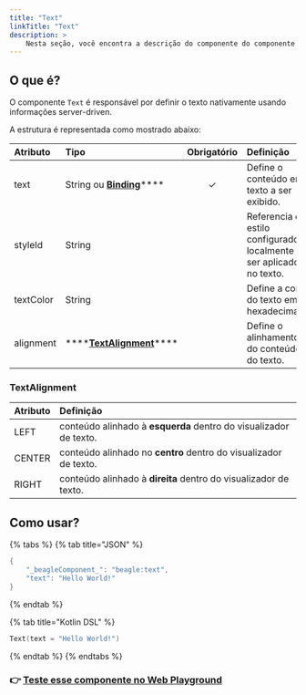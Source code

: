 ```yaml
---
title: "Text"
linkTitle: "Text"
description: >
    Nesta seção, você encontra a descrição do componente do componente Text e seus atributos
---
```


## O que é?

O componente `Text` é responsável por definir o texto nativamente usando informações server-driven. 

A estrutura é representada como mostrado abaixo:

| Atributo | Tipo | Obrigatório | Definição |
| :--- | :--- | :---: | :--- |
| text | String ou [**Binding**](https://docs.usebeagle.io/api/contexto#bindings)\*\*\*\* | ✓ | Define o conteúdo em texto a ser exibido. |
| styleId | String |   | Referencia o estilo configurado localmente a ser aplicado no texto. |
| textColor | String |   | Define a cor do texto em hexadecimal. |
| alignment | \*\*\*\*[**TextAlignment**](text.md#textalignment)\*\*\*\* |   | Define o alinhamento do conteúdo do texto. |

### TextAlignment

| Atributo | Definição |
| :--- | :--- |
| LEFT | conteúdo alinhado à **esquerda** dentro do visualizador de texto.  |
| CENTER | conteúdo alinhado no **centro** dentro do visualizador de texto.  |
| RIGHT | conteúdo alinhado à **direita** dentro do visualizador de texto.  |

## Como usar?

{% tabs %}
{% tab title="JSON" %}
```kotlin
{
    "_beagleComponent_": "beagle:text",
    "text": "Hello World!"
}
```
{% endtab %}

{% tab title="Kotlin DSL" %}
```kotlin
Text(text = "Hello World!")
```
{% endtab %}
{% endtabs %}

### 👉 [Teste esse componente no Web Playground](https://beagle-playground.netlify.app/#/cloud/cac8ecb56fcf490d9e09ab7adc322f55/text.json)

